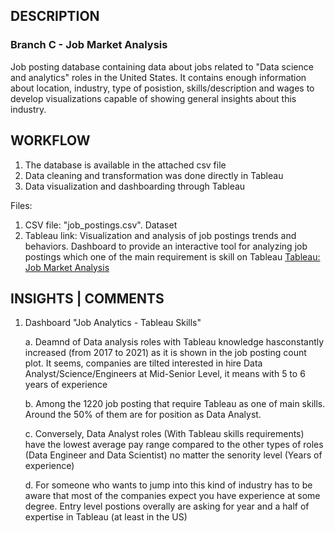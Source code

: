 ## DESCRIPTION

### Branch C - Job Market Analysis
Job posting database containing data about jobs related to "Data science and analytics" roles in the United States. It contains enough information about location, industry, type of posistion, skills/description and wages to develop visualizations capable of showing general insights about this industry. 

## WORKFLOW

1. The database is available in the attached csv file
2. Data cleaning and transformation was done directly in Tableau
3. Data visualization and dashboarding through Tableau

Files:

1. CSV file: "job_postings.csv". Dataset
2. Tableau link: Visualization and analysis of job postings trends and behaviors. Dashboard to provide an interactive tool for analyzing job postings which one of the main requirement is skill on Tableau
[Tableau: Job Market Analysis](https://public.tableau.com/views/JobMarket_16973110717850/JobAnalystics?:language=en-US&:display_count=n&:origin=viz_share_link)

## INSIGHTS | COMMENTS

1. Dashboard "Job Analytics - Tableau Skills"
   
   a. Deamnd of Data analysis roles with Tableau knowledge hasconstantly increased (from 2017 to 2021) as it is shown in the job posting count plot. It seems, companies are tilted interested in hire Data Analyst/Science/Engineers at Mid-Senior Level, it means with 5 to 6        years of experience
   
   b. Among the 1220 job posting that require Tableau as one of main skills. Around the 50% of them are for position as Data Analyst.
   
   c. Conversely, Data Analyst roles (With Tableau skills requirements) have the lowest average pay range compared to the other types of roles (Data Engineer and Data Scientist) no matter the senority level (Years of experience)
   
   d. For someone who wants to jump into this kind of industry has to be aware that most of the companies expect you have experience at some degree. Entry level postions overally are asking for year and a half of expertise in Tableau (at least in the US)
   
   
